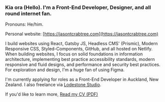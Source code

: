 ### Kia ora (Hello). I'm a Front-End Developer, Designer, and all round internet fan. 

Pronouns: He/him.

Personal website: [https://jasontcrabtree.com](https://jasontcrabtree.com)

I build websites using React, Gatsby JS, Headless CMS' (Prismic), Modern Responsive CSS, Styled-Components, GitHub, and all hosted on Netlify. When building websites, I focus on solid foundations in information architecture, implementing best practice accessibility standards, modern responsive and fluid designs, and performance and security best practices. For exploration and design, I'm a huge fan of using Figma.

I'm currently applying for roles as a Front-End Developer in Auckland, New Zealand. I also freelance via [Lodestone Studio](https://lodestone.studio). 

If you'd like to learn more, [Read my CV (PDF)](https://jasontcrabtree.com/jason-crabtree-resume.pdf)
